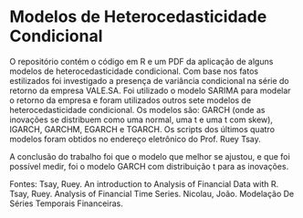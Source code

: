 # Modelos de Heterocedasticidade Condicional

O repositório contém o código em R e um PDF da aplicação de alguns modelos de heterocedasticidade condicional. Com base nos fatos estilizados foi investigado a presença de variância condicional na série do retorno da empresa VALE.SA. Foi utilizado o modelo SARIMA para modelar o retorno da empresa e foram utilizados outros sete modelos de heterocedasticidade condicional. Os modelos são: GARCH (onde as inovações se distribuem como uma normal, uma t e uma t com skew), IGARCH, GARCHM, EGARCH e TGARCH. Os scripts dos últimos quatro modelos foram obtidos no endereço eletrônico do Prof. Ruey Tsay.

A conclusão do trabalho foi que o modelo que melhor se ajustou, e que foi possível medir, foi o modelo GARCH com distribuição t para as inovações.


Fontes: 
Tsay, Ruey. An introduction to Analysis of Financial Data with R.
Tsay, Ruey. Analysis of Financial Time Series.
Nicolau, João. Modelação De Séries Temporais Financeiras.
